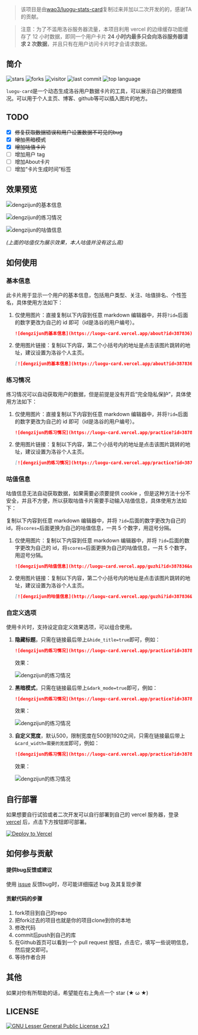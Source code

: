 > 该项目是由[wao3/luogu-stats-card](https://github.com/wao3/luogu-stats-card)复制过来并加以二次开发的的，感谢TA的贡献。

> 注意：为了不滥用洛谷服务器流量，本项目利用 vercel 的边缘缓存功能缓存了 12 小时数据，即同一个用户卡片 **24 小时内最多只会向洛谷服务器请求 2 次数据**，并且只有在用户访问卡片时才会请求数据。
## 简介

![stars](https://badgen.net/github/stars/cyrxdzj/luogu-card?cache=600)
![forks](https://badgen.net/github/forks/cyrxdzj/luogu-card?cache=600)
![visitor](https://visitor-badge.laobi.icu/badge?page_id=luogu-card)
![last commit](https://badgen.net/github/last-commit/cyrxdzj/luogu-card?cache=600)
![top language](https://img.shields.io/github/languages/top/cyrxdzj/luogu-card)

`luogu-card`是一个动态生成洛谷用户数据卡片的工具，可以展示自己的做题情况。可以用于个人主页、博客、github等可以插入图片的地方。

## TODO

- [x] ~~修复获取数据错误和用户设置数据不可见的bug~~
- [x] ~~增加黑暗模式~~
- [x] ~~增加咕值卡片~~
- [ ] 增加用户 tag
- [ ] 增加About卡片
- [ ] 增加“卡片生成时间”标签

## 效果预览

![dengzijun的基本信息](https://luogu-card.vercel.app/about?id=387836)

![dengzijun的练习情况](https://luogu-card.vercel.app/practice?id=387836)

![dengzijun的咕值信息](https://luogu-card.vercel.app/guzhi?id=387836&scores=100,65,45,15,0)

*(上面的咕值仅为展示效果，本人咕值并没有这么高)*

## 如何使用

### 基本信息

此卡片用于显示一个用户的基本信息，包括用户类型、关注、咕值排名、个性签名，具体使用方法如下：

1. 仅使用图片：直接复制以下内容到任意 markdown 编辑器中，并将`?id=`后面的数字更改为自己的 id 即可（id是洛谷的用户编号）。

   ```markdown
   ![dengzijun的基本信息](https://luogu-card.vercel.app/about?id=387836)
   ```

2. 使用图片链接：复制以下内容，第二个小括号内的地址是点击该图片跳转的地址，建议设置为洛谷个人主页。

   ```markdown
   [![dengzijun的基本信息](https://luogu-card.vercel.app/about?id=387836)](https://github.com/cyrxdzj/luogu-card)
   ```

### 练习情况

练习情况可以自动获取用户的数据，但是前提是没有开启“完全隐私保护”，具体使用方法如下：

1. 仅使用图片：直接复制以下内容到任意 markdown 编辑器中，并将`?id=`后面的数字更改为自己的 id 即可（id是洛谷的用户编号）。

   ```markdown
   ![dengzijun的练习情况](https://luogu-card.vercel.app/practice?id=387836)
   ```

2. 使用图片链接：复制以下内容，第二个小括号内的地址是点击该图片跳转的地址，建议设置为洛谷个人主页。

   ```markdown
   [![dengzijun的练习情况](https://luogu-card.vercel.app/practice?id=387836)](https://github.com/cyrxdzj/luogu-card)
   ```

### 咕值信息

咕值信息无法自动获取数据，如果需要必须要提供 cookie ，但是这种方法十分不安全，并且不方便，所以获取咕值卡片需要手动输入咕值信息，具体使用方法如下：

复制以下内容到任意 markdown 编辑器中，并将 `?id=`后面的数字更改为自己的 id，将`scores=`后面更换为自己的咕值信息，一共 5 个数字，用逗号分隔。

1. 仅使用图片：复制以下内容到任意 markdown 编辑器中，并将 `?id=`后面的数字更改为自己的 id，将`scores=`后面更换为自己的咕值信息，一共 5 个数字，用逗号分隔。

   ```markdown
   ![dengzijun的咕值信息](http://luogu-card.vercel.app/guzhi?id=387836&scores=100,65,45,15,0)
   ```
   
2. 使用图片链接：复制以下内容，第二个小括号内的地址是点击该图片跳转的地址，建议设置为洛谷个人主页。
   ```markdown
   [![dengzijun的咕值信息](http://luogu-card.vercel.app/guzhi?id=387836&scores=100,65,45,15,0)](https://github.com/cyrxdzj/luogu-card)
   ```
   


### 自定义选项

使用卡片时，支持设定自定义效果选项，可以组合使用。

1. **隐藏标题**，只需在链接最后带上`&hide_title=true`即可，例如：

   ```markdown
   ![dengzijun的练习情况](https://luogu-card.vercel.app/practice?id=387836&hide_title=true)
   ```

   效果：

   ![dengzijun的练习情况](https://luogu-card.vercel.app/practice?id=387836&hide_title=1)

2. **黑暗模式**，只需在链接最后带上`&dark_mode=true`即可，例如：

   ```markdown
   ![dengzijun的练习情况](https://luogu-card.vercel.app/practice?id=387836&dark_mode=true)
   ```

   效果：

   ![dengzijun的练习情况](https://luogu-card.vercel.app/practice?id=387836&dark_mode=1)
3. **自定义宽度**，默认500，限制宽度在500到1920之间，只需在链接最后带上`&card_width=需要的宽度`即可，例如：

   ```markdown
   ![dengzijun的练习情况](https://luogu-card.vercel.app/practice?id=387836&card_width=750)
   ```

   效果：

   ![dengzijun的练习情况](https://luogu-card.vercel.app/practice?id=387836&card_width=750)
   

## 自行部署

如果想要自行试验或者二次开发可以自行部署到自己的 vercel 服务器，登录 [vercel](https://vercel.com/) 后，点击下方按钮即可部署。

[![Deploy to Vercel](https://vercel.com/button)](https://vercel.com/import/project?template=https://github.com/cyrxdzj/luogu-card)

## 如何参与贡献

#### 提供bug反馈或建议

使用 [issue](https://github.com/cyrxdzj/luogu-card/issues) 反馈bug时，尽可能详细描述 bug 及其复现步骤

#### 贡献代码的步骤

1. fork项目到自己的repo
2. 把fork过去的项目也就是你的项目clone到你的本地
3. 修改代码
4. commit后push到自己的库
5. 在Github首页可以看到一个 pull request 按钮，点击它，填写一些说明信息，然后提交即可。
6. 等待作者合并

## 其他

如果对你有所帮助的话，希望能在右上角点一个 star (★ ω ★)

## LICENSE

[![GNU Lesser General Public License v2.1](https://badgen.net/github/license/cyrxdzj/luogu-card)](https://github.com/cyrxdzj/luogu-card/blob/master/LICENSE)
